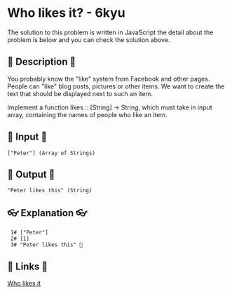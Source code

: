 # Who likes it? - 6kyu

The solution to this problem is written in JavaScript the detail about the problem is below and you can check the solution above.

## 💬 Description 💬

You probably know the "like" system from Facebook and other pages. People can "like" blog posts, pictures or other items. We want to create the text that should be displayed next to such an item.

Implement a function likes :: [String] -> String, which must take in input array, containing the names of people who like an item.

## 🥚 Input 🥚

```
["Peter"] (Array of Strings)
```

## 🐣 Output 🐣

```
"Peter likes this" (String)
```

## 👓 Explanation 👓

```
 1# ["Peter"]
 2# [1]
 3# "Peter likes this" 🎉
```

## 🔗 Links 🔗

[Who likes it](https://www.codewars.com/kata/5266876b8f4bf2da9b000362)
